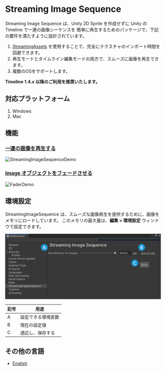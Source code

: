 # Streaming Image Sequence

Streaming Image Sequence は、Unity 2D Sprite を作成せずに Unity の Timeline で一連の画像シーケンスを
簡単に再生するためのパッケージで、下記の要件を満たすように設計されています。

1. [StreamingAssets](https://docs.unity3d.com/ja/current/Manual/StreamingAssets.html) 
   を使用することで、完全にテクスチャのインポート時間を回避できます。
1. 再生モードとタイムライン編集モードの両方で、スムーズに画像を再生できます。   
1. 複数のOSをサポートします。

**Timeline 1.4.x 以降のご利用を推奨いたします。**

## 対応プラットフォーム

1. Windows
2. Mac


## 機能

### [一連の画像を再生する](StreamingImageSequencePlayableAsset.md)
![StreamingImageSequenceDemo](../images/StreamingImageSequenceDemo.gif)


### [Image オブジェクトをフェードさせる](FaderPlayableAsset.md)
![FaderDemo](../images/FaderDemo.gif)

## 環境設定

StreamingImageSequence は、スムーズな画像再生を提供するために、画像をメモリにロードしています。
このメモリの最大量は、**編集 > 環境設定** ウィンドウで設定できます。

![Preferences](../images/Preferences.png)

| 記号    | 用途                                                                    | 
| ------- | ---------------------------------------------------------------------- | 
| A       | 設定できる環境変数                                                       |   
| B       | 現在の設定値                                                            |   
| C       | 適応し、保存する                                                        |  

## その他の言語
- [English](../index.md)





